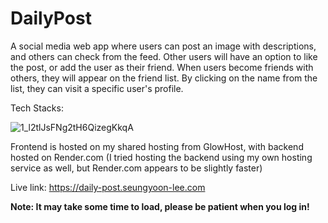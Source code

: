 # DailyPost

A social media web app where users can post an image with descriptions, and others can check from the feed. Other users will have an option to like the post, or add the user as their friend. When users become friends with others, they will appear on the friend list. By clicking on the name from the list, they can visit a specific user's profile.

Tech Stacks:

![1_l2tlJsFNg2tH6QizegKkqA](https://user-images.githubusercontent.com/59849573/218349496-57e6c803-719a-4d6a-bfb9-5ed7e7d7992d.png)

Frontend is hosted on my shared hosting from GlowHost, with backend hosted on Render.com (I tried hosting the backend using my own hosting service as well, but Render.com appears to be slightly faster)

Live link: https://daily-post.seungyoon-lee.com

**Note: It may take some time to load, please be patient when you log in!**
